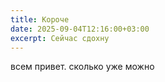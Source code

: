 ```yaml
---
title: Короче
date: 2025-09-04T12:16:00+03:00
excerpt: Сейчас сдохну
---
```

всем привет. сколько уже можно
